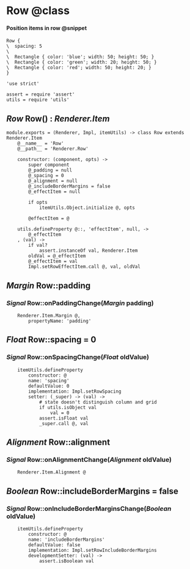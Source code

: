 Row @class
===

#### Position items in row @snippet

```style
Row {
\  spacing: 5
\
\  Rectangle { color: 'blue'; width: 50; height: 50; }
\  Rectangle { color: 'green'; width: 20; height: 50; }
\  Rectangle { color: 'red'; width: 50; height: 20; }
}
```

	'use strict'

	assert = require 'assert'
	utils = require 'utils'

*Row* Row() : *Renderer.Item*
-----------------------------

	module.exports = (Renderer, Impl, itemUtils) -> class Row extends Renderer.Item
		@__name__ = 'Row'
		@__path__ = 'Renderer.Row'

		constructor: (component, opts) ->
			super component
			@_padding = null
			@_spacing = 0
			@_alignment = null
			@_includeBorderMargins = false
			@_effectItem = null

			if opts
				itemUtils.Object.initialize @, opts
			
			@effectItem = @

		utils.defineProperty @::, 'effectItem', null, ->
			@_effectItem
		, (val) ->
			if val?
				assert.instanceOf val, Renderer.Item
			oldVal = @_effectItem
			@_effectItem = val
			Impl.setRowEffectItem.call @, val, oldVal

*Margin* Row::padding
---------------------

### *Signal* Row::onPaddingChange(*Margin* padding)

		Renderer.Item.Margin @,
			propertyName: 'padding'

*Float* Row::spacing = 0
------------------------

### *Signal* Row::onSpacingChange(*Float* oldValue)

		itemUtils.defineProperty
			constructor: @
			name: 'spacing'
			defaultValue: 0
			implementation: Impl.setRowSpacing
			setter: (_super) -> (val) ->
				# state doesn't distinguish column and grid
				if utils.isObject val
					val = 0
				assert.isFloat val
				_super.call @, val

*Alignment* Row::alignment
--------------------------

### *Signal* Row::onAlignmentChange(*Alignment* oldValue)

		Renderer.Item.Alignment @

*Boolean* Row::includeBorderMargins = false
-------------------------------------------

### *Signal* Row::onIncludeBorderMarginsChange(*Boolean* oldValue)

		itemUtils.defineProperty
			constructor: @
			name: 'includeBorderMargins'
			defaultValue: false
			implementation: Impl.setRowIncludeBorderMargins
			developmentSetter: (val) ->
				assert.isBoolean val
